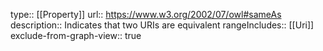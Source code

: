 type:: [[Property]]
url:: https://www.w3.org/2002/07/owl#sameAs
description:: Indicates that two URIs are equivalent
rangeIncludes:: [[Uri]]
exclude-from-graph-view:: true
